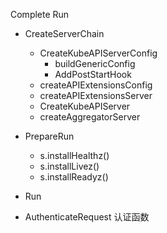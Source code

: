 Complete
Run
- CreateServerChain
  - CreateKubeAPIServerConfig
    - buildGenericConfig
    - AddPostStartHook
  - createAPIExtensionsConfig
  - createAPIExtensionsServer
  - CreateKubeAPIServer
  - createAggregatorServer
- PrepareRun
  - s.installHealthz() 
  - s.installLivez()
  - s.installReadyz()
- Run








- AuthenticateRequest 认证函数